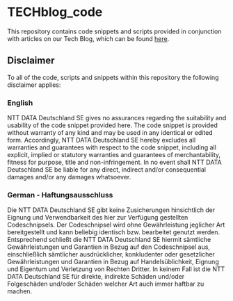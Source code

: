 # TECHblog_code
This repository contains code snippets and scripts provided in conjunction with articles on our Tech Blog, which can be found [here](https://nttdata-dach.github.io).

## Disclaimer
To all of the code, scripts and snippets within this repository the following disclaimer applies:

### English
NTT DATA Deutschland SE gives no assurances regarding the suitability and usability of the code snippet provided here. The code snippet is provided without warranty of any kind and may be used in any identical or edited form. Accordingly, NTT DATA Deutschland SE hereby excludes all warranties and guarantees with respect to the code snippet, including all explicit, implied or statutory warranties and guarantees of merchantability, fitness for purpose, title and non-infringement. In no event shall NTT DATA Deutschland SE be liable for any direct, indirect and/or consequential damages and/or any damages whatsoever.

### German - Haftungsausschluss
Die NTT DATA Deutschland SE gibt keine Zusicherungen hinsichtlich der Eignung und Verwendbarkeit des hier zur Verfügung gestellten Codeschnipsels. Der Codeschnipsel wird ohne Gewährleistung jeglicher Art bereitgestellt und kann beliebig identisch bzw. bearbeitet genutzt werden. Entsprechend schließt die NTT DATA Deutschland SE hiermit sämtliche Gewährleistungen und Garantien in Bezug auf den Codeschnipsel aus, einschließlich sämtlicher ausdrücklicher, konkludenter oder gesetzlicher Gewährleistungen und Garantien in Bezug auf Handelsüblichkeit, Eignung und Eigentum und Verletzung von Rechten Dritter. In keinem Fall ist die NTT DATA Deutschland SE für direkte, indirekte Schäden und/oder Folgeschäden und/oder Schäden welcher Art auch immer haftbar zu machen.


